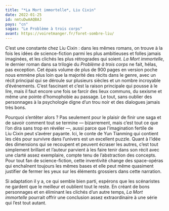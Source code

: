 ```yaml
---
title: "*La Mort immortelle*, Liu Cixin"
date: 2022-01-25
id: nmtuDwAAQBAJ
pays: "cn"
sagas: "Le Problème à trois corps"
avant: https://voiretmanger.fr/foret-sombre-liu/
---
```


C’est une constante chez Liu Cixin : dans les mêmes romans, on trouve à la fois les idées de science-fiction parmi les plus ambitieuses et folles jamais imaginées, et les clichés les plus rétrogrades qui soient. *La Mort immortelle*, le dernier roman dans sa trilogie du *Problème à trois corps* ne fait, hélas, pas exception. Cet épais volume de plus de 900 pages en version poche nous emmène plus loin que la majorité des récits dans le genre, avec un récit principal qui se déroule sur plusieurs siècles et un nombre incroyable d’événements.  C’est fascinant et c’est la raison principale qui pousse à le lire, mais il faut encore une fois se farcir des lieux communs, du sexisme et même une pointe d’homophobie au passage. Le tout, sans oublier des personnages à la psychologie digne d’un trou noir et des dialogues jamais très bons.

Pourquoi s’entêter alors ? Pas seulement pour le plaisir de finir une saga et de savoir comment tout se termine — bizarrement, mais c’est tout ce que l’on dira sans trop en révéler —, aussi parce que l’imagination fertile de Liu Cixin peut s’avérer payante. Ici, le conte de Yun Tianming qui contient les clés pour survivre dans l’univers est un excellent puzzle. Quant à l’idée des dimensions qui se recoupent et peuvent écraser les autres, c’est tout simplement brillant et l’auteur parvient à les faire tenir dans son récit avec une clarté assez exemplaire, compte tenu de l’abstraction des concepts. Pour tout fan de science-fiction, cette inventivité change des space-opéras qui enchaînent toujours les mêmes bases et elle peut même quasiment justifier de fermer les yeux sur les éléments grossiers dans cette narration. 

Si adaptation il y a, ce qui semble bien parti, espérons que les scénaristes ne gardent que le meilleur et oublient tout le reste. En créant de bons personnages et en éliminant les clichés d’un autre temps, *La Mort immortelle* pourrait offrir une conclusion assez extraordinaire à une série qui l’est tout autant. 


